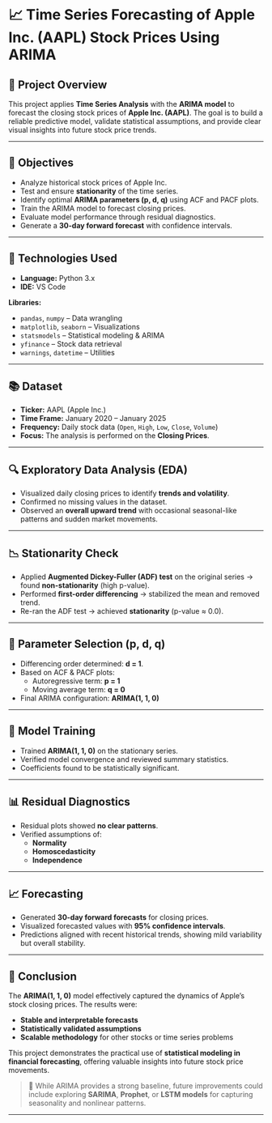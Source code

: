 # 📈 Time Series Forecasting of Apple Inc. (AAPL) Stock Prices Using ARIMA

## 🧠 Project Overview  
This project applies **Time Series Analysis** with the **ARIMA model** to forecast the closing stock prices of **Apple Inc. (AAPL)**. The goal is to build a reliable predictive model, validate statistical assumptions, and provide clear visual insights into future stock price trends.

---

## 🚀 Objectives  
- Analyze historical stock prices of Apple Inc.  
- Test and ensure **stationarity** of the time series.  
- Identify optimal **ARIMA parameters (p, d, q)** using ACF and PACF plots.  
- Train the ARIMA model to forecast closing prices.  
- Evaluate model performance through residual diagnostics.  
- Generate a **30-day forward forecast** with confidence intervals.  

---

## 🧰 Technologies Used  
- **Language:** Python 3.x  
- **IDE:** VS Code  

**Libraries:**  
- `pandas`, `numpy` – Data wrangling  
- `matplotlib`, `seaborn` – Visualizations  
- `statsmodels` – Statistical modeling & ARIMA  
- `yfinance` – Stock data retrieval  
- `warnings`, `datetime` – Utilities  

---

## 📚 Dataset  
- **Ticker:** AAPL (Apple Inc.)  
- **Time Frame:** January 2020 – January 2025  
- **Frequency:** Daily stock data (`Open`, `High`, `Low`, `Close`, `Volume`)  
- **Focus:** The analysis is performed on the **Closing Prices**.  

---

## 🔍 Exploratory Data Analysis (EDA)  
- Visualized daily closing prices to identify **trends and volatility**.  
- Confirmed no missing values in the dataset.  
- Observed an **overall upward trend** with occasional seasonal-like patterns and sudden market movements.  

---

## 📉 Stationarity Check  
- Applied **Augmented Dickey-Fuller (ADF) test** on the original series → found **non-stationarity** (high p-value).  
- Performed **first-order differencing** → stabilized the mean and removed trend.  
- Re-ran the ADF test → achieved **stationarity** (p-value ≈ 0.0).  

---

## 🔢 Parameter Selection (p, d, q)  
- Differencing order determined: **d = 1**.  
- Based on ACF & PACF plots:  
  - Autoregressive term: **p = 1**  
  - Moving average term: **q = 0**  
- Final ARIMA configuration: **ARIMA(1, 1, 0)**  

---

## 🧠 Model Training  
- Trained **ARIMA(1, 1, 0)** on the stationary series.  
- Verified model convergence and reviewed summary statistics.  
- Coefficients found to be statistically significant.  

---

## 📊 Residual Diagnostics  
- Residual plots showed **no clear patterns**.  
- Verified assumptions of:  
  - **Normality**  
  - **Homoscedasticity**  
  - **Independence**  

---

## 📈 Forecasting  
- Generated **30-day forward forecasts** for closing prices.  
- Visualized forecasted values with **95% confidence intervals**.  
- Predictions aligned with recent historical trends, showing mild variability but overall stability.  

---

## 📝 Conclusion  
The **ARIMA(1, 1, 0)** model effectively captured the dynamics of Apple’s stock closing prices. The results were:  
- **Stable and interpretable forecasts**  
- **Statistically validated assumptions**  
- **Scalable methodology** for other stocks or time series problems  

This project demonstrates the practical use of **statistical modeling in financial forecasting**, offering valuable insights into future stock price movements.  

> 📌 While ARIMA provides a strong baseline, future improvements could include exploring **SARIMA**, **Prophet**, or **LSTM models** for capturing seasonality and nonlinear patterns.

---
